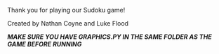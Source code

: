 Thank you for playing our Sudoku game!

Created by Nathan Coyne and Luke Flood

***MAKE SURE YOU HAVE GRAPHICS.PY IN THE SAME FOLDER AS THE GAME BEFORE RUNNING***
